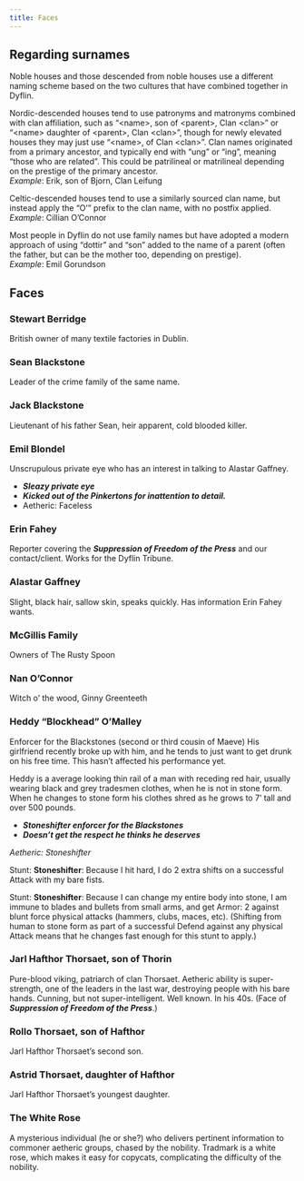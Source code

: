 ```yaml
---
title: Faces
---
```


## Regarding surnames

Noble houses and those descended from noble houses use a different naming scheme based on the two cultures that have combined together in Dyflin.

Nordic-descended houses tend to use patronyms and matronyms combined with clan affiliation, such as “\<name\>, son of \<parent\>, Clan \<clan\>” or “\<name\> daughter of \<parent\>, Clan \<clan\>”, though for newly elevated houses they may just use “\<name\>, of Clan \<clan\>”. Clan names originated from a primary ancestor, and typically end with “ung” or “ing”, meaning “those who are related”. This could be patrilineal or matrilineal depending on the prestige of the primary ancestor.   
*Example*: Erik, son of Bjorn, Clan Leifung

Celtic-descended houses tend to use a similarly sourced clan name, but instead apply the “O’” prefix to the clan name, with no postfix applied.  
*Example*: Cillian O’Connor

Most people in Dyflin do not use family names but have adopted a modern approach of using “dottir” and “son” added to the name of a parent (often the father, but can be the mother too, depending on prestige).  
*Example*: Emil Gorundson

## Faces

### Stewart Berridge

British owner of many textile factories in Dublin.

### Sean Blackstone

Leader of the crime family of the same name.

### Jack Blackstone

Lieutenant of his father Sean, heir apparent, cold blooded killer.

### Emil Blondel

Unscrupulous private eye who has an interest in talking to Alastar Gaffney.

* ***Sleazy private eye***
* ***Kicked out of the Pinkertons for inattention to detail.***
* Aetheric: Faceless

### Erin Fahey

Reporter covering the ***Suppression of Freedom of the Press*** and our contact/client. Works for the Dyflin Tribune.

### Alastar Gaffney

Slight, black hair, sallow skin, speaks quickly. Has information Erin Fahey wants.

### McGillis Family

Owners of The Rusty Spoon

### Nan O’Connor

Witch o’ the wood, Ginny Greenteeth

### Heddy “Blockhead” O’Malley

Enforcer for the Blackstones (second or third cousin of Maeve) His girlfriend recently broke up with him, and he tends to just want to get drunk on his free time. This hasn’t affected his performance yet.

Heddy is a average looking thin rail of a man with receding red hair, usually wearing black and grey tradesmen clothes, when he is not in stone form.  When he changes to stone form his clothes shred as he grows to 7’ tall and over 500 pounds.

* ***Stoneshifter enforcer for the Blackstones***
* ***Doesn’t get the respect he thinks he deserves***

*Aetheric: Stoneshifter*

Stunt: **Stoneshifter**: Because I hit hard, I do 2 extra shifts on a successful Attack with my bare fists.

Stunt: **Stoneshifter**: Because I can change my entire body into stone, I am immune to blades and bullets from small arms, and get Armor: 2 against blunt force physical attacks (hammers, clubs, maces, etc). (Shifting from human to stone form as part of a successful Defend against any physical Attack means that he changes fast enough for this stunt to apply.)

### Jarl Hafthor Thorsaet, son of Thorin

Pure-blood viking, patriarch of clan Thorsaet. Aetheric ability is super-strength, one of the leaders in the last war, destroying people with his bare hands. Cunning, but not super-intelligent. Well known. In his 40s. (Face of ***Suppression of Freedom of the Press***.)

### Rollo Thorsaet, son of Hafthor

Jarl Hafthor Thorsaet’s second son.

### Astrid Thorsaet, daughter of Hafthor

Jarl Hafthor Thorsaet’s youngest daughter.

### The White Rose

A mysterious individual (he or she?) who delivers pertinent information to commoner aetheric groups, chased by the nobility. Tradmark is a white rose, which makes it easy for copycats, complicating the difficulty of the nobility.
